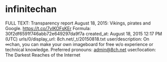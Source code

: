 # infinitechan

FULL TEXT: Transparency report August 18, 2015: Vikings, pirates and Google. https://t.co/7vlKOFsKEr
Formula: 30f2df6591f746abb72e649297da9f7a
created_at: August 18, 2015 12:17 PM (UTC)
urls/0/display_url: 8ch.net/_t/20150818.txt
user/description: On ∞chan, you can make your own imageboard for free w/o experience or technical knowledge. Preferred pronouns: admin@8ch.net
user/location: The Darkest Reaches of the Internet